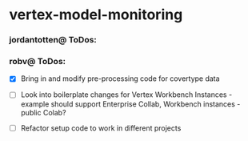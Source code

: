 # vertex-model-monitoring

### jordantotten@ ToDos:

### robv@ ToDos:
- [x] Bring in and modify pre-processing code for covertype data
- [ ] Look into boilerplate changes for Vertex Workbench Instances - example should support Enterprise Collab, Workbench instances - public Colab?
- [ ] Refactor setup code to work in different projects

